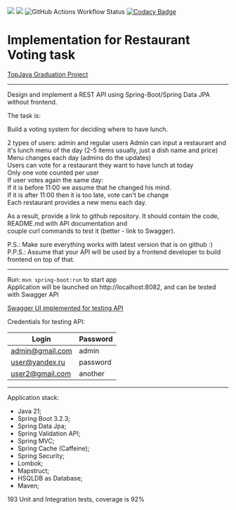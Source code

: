 [![](https://img.shields.io/badge/Spring%20Boot%20Version-3.2.3-orange)](/pom.xml) [![](https://img.shields.io/badge/Java%20Version-21-orange)](/pom.xml)
<img alt="GitHub Actions Workflow Status" src="https://img.shields.io/github/actions/workflow/status/Veselovnd88/RestaurantVoting/build-test-flow.yml?label=build-and-test">
[![Codacy Badge](https://app.codacy.com/project/badge/Grade/4d2c93f026ed46748330273246ca079c)](https://app.codacy.com/gh/Veselovnd88/RestaurantVoting/dashboard?utm_source=gh&utm_medium=referral&utm_content=&utm_campaign=Badge_grade)
# Implementation for Restaurant Voting task

[TopJava Graduation Project](https://github.com/JavaWebinar/topjava/blob/doc/doc/graduation.md)

--------------------------
Design and implement a REST API using Spring-Boot/Spring Data JPA without frontend.

The task is:

Build a voting system for deciding where to have lunch.

2 types of users: admin and regular users
Admin can input a restaurant and it's lunch menu of the day (2-5 items usually, just a dish name and price)  
Menu changes each day (admins do the updates)  
Users can vote for a restaurant they want to have lunch at today  
Only one vote counted per user  
If user votes again the same day:  
If it is before 11:00 we assume that he changed his mind.  
If it is after 11:00 then it is too late, vote can't be change  
Each restaurant provides a new menu each day.  

As a result, provide a link to github repository. It should contain the code, README.md with API documentation and  
couple curl commands to test it (better - link to Swagger).  

P.S.: Make sure everything works with latest version that is on github :)  
P.P.S.: Assume that your API will be used by a frontend developer to build frontend on top of that.  

--------------
Run: `mvn spring-boot:run` to start app  
Application will be launched on http://localhost:8082, and can be tested with Swagger API  

[Swagger UI implemented for testing API](http://localhost:8082/swagger-ui.html)  

Credentials for testing API:  

| Login           | Password |
|-----------------|----------|
| admin@gmail.com | admin    |
| user@yandex.ru  | password |
| user2@gmail.com | another  |

--------------------------
Application stack:

- Java 21;
- Spring Boot 3.2.3;
- Spring Data Jpa;
- Spring Validation API;
- Spring MVC;
- Spring Cache (Caffeine);
- Spring Security;
- Lombok;
- Mapstruct;
- HSQLDB as Database;
- Maven;

193 Unit and Integration tests, coverage is 92% 
